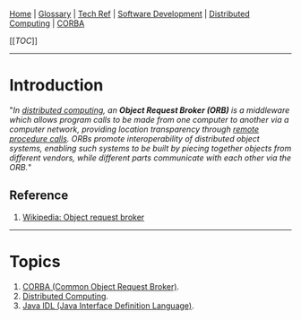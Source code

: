 [Home](/Slalom-LLC/Slalom-Consulting) | [Glossary](/Glossary) | [Tech Ref](/Tech-Ref) | [Software Development](/Tech-Ref/Software-Development) | [Distributed Computing](/Tech-Ref/Software-Development/Distributed-Computing) | [CORBA](/Tech-Ref/Software-Development/Distributed-Computing/CORBA-\(Common-Object-Request-Broker\))

[[_TOC_]]

---
# Introduction
"_In [distributed computing](/Tech-Ref/Software-Development/Distributed-Computing), an ***Object Request Broker (ORB)*** is a middleware which allows program calls to be made from one computer to another via a computer network, providing location transparency through [remote procedure calls](/Tech-Ref/Software-Development/Distributed-Computing/RPC-\(Remote-Procedure-Call\)). ORBs promote interoperability of distributed object systems, enabling such systems to be built by piecing together objects from different vendors, while different parts communicate with each other via the ORB._"

## Reference
1. [Wikipedia: Object request broker](https://en.wikipedia.org/wiki/Object_request_broker)

---
# Topics
1. [CORBA (Common Object Request Broker)](/Tech-Ref/Software-Development/Distributed-Computing/CORBA-\(Common-Object-Request-Broker\)).
1. [Distributed Computing](/Tech-Ref/Software-Development/Distributed-Computing).
1. [Java IDL (Java Interface Definition Language)](/Tech-Ref/Software-Development/Java/Java-Platform-Editions/Java-SE-\(Standard-Edition\)/Java-IDL-\(Java-Interface-Definition-Language\)).
